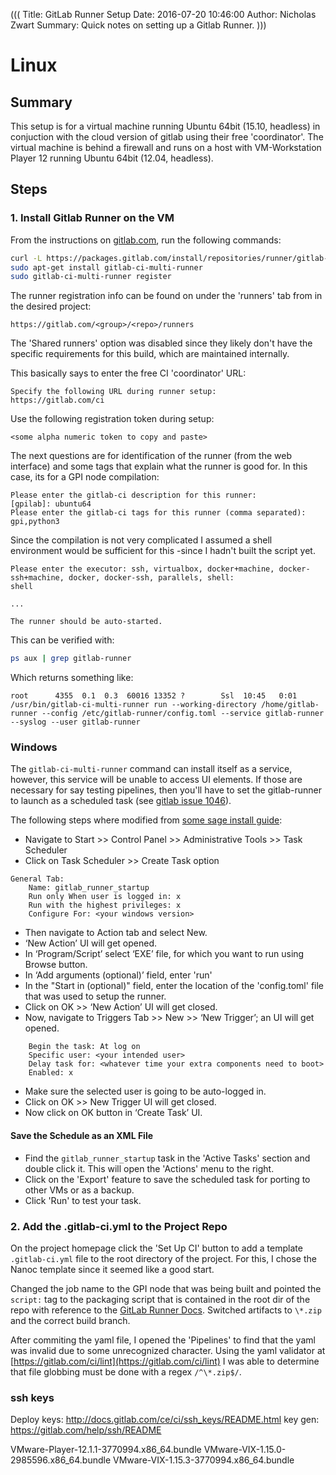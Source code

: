 (((
Title: GitLab Runner Setup
Date: 2016-07-20 10:46:00
Author: Nicholas Zwart
Summary: Quick notes on setting up a Gitlab Runner.
)))

# Linux 

## Summary
This setup is for a virtual machine running Ubuntu 64bit (15.10, headless) in
conjuction with the cloud version of gitlab using their free 'coordinator'.
The virtual machine is behind a firewall and runs on a host with VM-Workstation
Player 12 running Ubuntu 64bit (12.04, headless).

## Steps

### 1. Install Gitlab Runner on the VM
From the instructions on
[gitlab.com](https://gitlab.com/gitlab-org/gitlab-ci-multi-runner/blob/master/docs/install/linux-repository.md),
run the following commands:

```bash
curl -L https://packages.gitlab.com/install/repositories/runner/gitlab-ci-multi-runner/script.deb.sh | sudo bash
sudo apt-get install gitlab-ci-multi-runner
sudo gitlab-ci-multi-runner register
```

The runner registration info can be found on under the 'runners' tab from in
the desired project:
```
https://gitlab.com/<group>/<repo>/runners
```
The 'Shared runners' option was disabled since they likely don't have the
specific requirements for this build, which are maintained internally.

This basically says to enter the free CI 'coordinator' URL:
```
Specify the following URL during runner setup: 
https://gitlab.com/ci
```
Use the following registration token during setup:
```
<some alpha numeric token to copy and paste>
```

The next questions are for identification of the runner (from the web
interface) and some tags that explain what the runner is good for.  In this
case, its for a GPI node compilation:
```
Please enter the gitlab-ci description for this runner:
[gpilab]: ubuntu64
Please enter the gitlab-ci tags for this runner (comma separated):
gpi,python3
```

Since the compilation is not very complicated I assumed a shell environment
would be sufficient for this -since I hadn't built the script yet.
```
Please enter the executor: ssh, virtualbox, docker+machine, docker-ssh+machine, docker, docker-ssh, parallels, shell:
shell

...

The runner should be auto-started.
```

This can be verified with:
```bash
ps aux | grep gitlab-runner
```

Which returns something like:
```
root      4355  0.1  0.3  60016 13352 ?        Ssl  10:45   0:01 /usr/bin/gitlab-ci-multi-runner run --working-directory /home/gitlab-runner --config /etc/gitlab-runner/config.toml --service gitlab-runner --syslog --user gitlab-runner
```

### Windows
The `gitlab-ci-multi-runner` command can install itself as a service, however,
this service will be unable to access UI elements.  If those are necessary
for say testing pipelines, then you'll have to set the gitlab-runner to launch
as a scheduled task
(see [gitlab issue 1046](https://gitlab.com/gitlab-org/gitlab-ci-multi-runner/issues/1046)).

The following steps where modified from [some sage install guide](http://www.greytrix.com/blogs/sageaccpacerp/2013/08/20/auto-execution-of-exe-file-using-windows-scheduler-in-sage-300-erp/):
* Navigate to Start >> Control Panel >> Administrative Tools >> Task Scheduler
* Click on Task Scheduler >> Create Task option

```
General Tab:
    Name: gitlab_runner_startup
    Run only When user is logged in: x
    Run with the highest privileges: x
    Configure For: <your windows version>
```

* Then navigate to Action tab and select New.
* ‘New Action’ UI will get opened.
* In ‘Program/Script’ select ‘EXE’ file, for which you want to run using Browse
  button.
* In ‘Add arguments (optional)’ field, enter 'run'
* In the "Start in (optional)" field, enter the location of the 'config.toml'
  file that was used to setup the runner.
* Click on OK >> ‘New Action’ UI will get closed.
* Now, navigate to Triggers Tab >> New >> ‘New Trigger’; an UI will get opened.

```
    Begin the task: At log on
    Specific user: <your intended user>
    Delay task for: <whatever time your extra components need to boot>
    Enabled: x
```

* Make sure the selected user is going to be auto-logged in.
* Click on OK >> New Trigger UI will get closed.
* Now click on OK button in ‘Create Task’ UI.

#### Save the Schedule as an XML File
* Find the `gitlab_runner_startup` task in the 'Active Tasks' section and
  double click it. This will open the 'Actions' menu to the right.
* Click on the 'Export' feature to save the scheduled task for porting to other
  VMs or as a backup.
* Click 'Run' to test your task.

### 2. Add the .gitlab-ci.yml to the Project Repo
On the project homepage click the 'Set Up CI' button to add a template
`.gitlab-ci.yml` file to the root directory of the project.  For this, I chose
the Nanoc template since it seemed like a good start.

Changed the job name to the GPI node that was being built and pointed the
`script:` tag to the packaging script that is contained in the root dir of the
repo with reference to the [GitLab Runner
Docs](http://docs.gitlab.com/ce/ci/yaml/README.html#image-and-services).
Switched artifacts to `\*.zip` and the correct build branch.

After commiting the yaml file, I opened the 'Pipelines' to find that the yaml
was invalid due to some unrecognized character. Using the yaml validator at
[https://gitlab.com/ci/lint](https://gitlab.com/ci/lint) I was able to
determine that file globbing must be done with a regex `/^\*.zip$/`.

### ssh keys
Deploy keys: http://docs.gitlab.com/ce/ci/ssh_keys/README.html
key gen: https://gitlab.com/help/ssh/README

VMware-Player-12.1.1-3770994.x86_64.bundle
VMware-VIX-1.15.0-2985596.x86_64.bundle
VMware-VIX-1.15.3-3770994.x86_64.bundle

